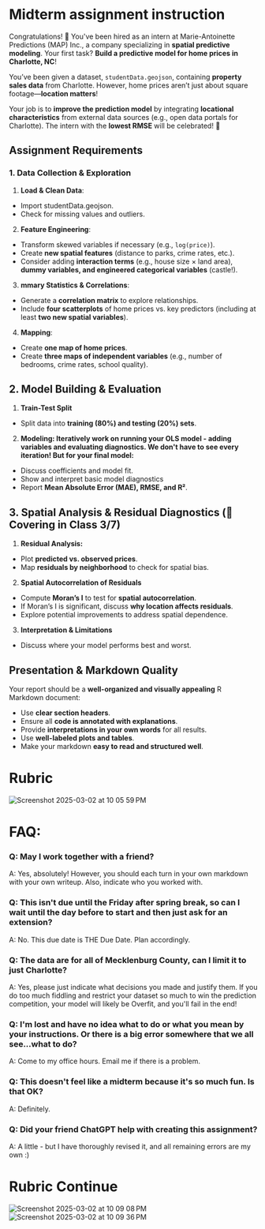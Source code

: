 # Midterm assignment instruction

Congratulations! 🎉 You've been hired as an intern at Marie-Antoinette Predictions (MAP) Inc., a company specializing in **spatial predictive modeling**. Your first task? **Build a predictive model for home prices in Charlotte, NC**!

You’ve been given a dataset, `studentData.geojson`, containing **property sales data** from Charlotte. However, home prices aren’t just about square footage—**location matters**!

Your job is to **improve the prediction model** by integrating **locational characteristics** from external data sources (e.g., open data portals for Charlotte). The intern with the **lowest RMSE** will be celebrated! 🎉

## Assignment Requirements
### 1. Data Collection & Exploration 
1. **Load & Clean Data**:
- Import studentData.geojson.
- Check for missing values and outliers.
  
2. **Feature Engineering**:
- Transform skewed variables if necessary (e.g., `log(price)`).
- Create **new spatial features** (distance to parks, crime rates, etc.).
- Consider adding **interaction terms** (e.g., house size × land area), **dummy variables, and engineered categorical variables** (castle!).

3. **mmary Statistics & Correlations**:
- Generate a **correlation matrix** to explore relationships.
- Include **four scatterplots** of home prices vs. key predictors (including at least **two new spatial variables**).

4. **Mapping**:
- Create **one map of home prices**.
- Create **three maps of independent variables** (e.g., number of bedrooms, crime rates, school quality).

## 2. Model Building & Evaluation

1. **Train-Test Split** 
- Split data into **training (80%) and testing (20%) sets**.

2. **Modeling: Iteratively work on running your OLS model - adding variables and evaluating diagnostics. We don't have to see every iteration! But for your final model:**
- Discuss coefficients and model fit.
- Show and interpret basic model diagnostics
- Report **Mean Absolute Error (MAE), RMSE, and R²**.

## 3. Spatial Analysis & Residual Diagnostics (🚨 Covering in Class 3/7)

1. **Residual Analysis:**

- Plot **predicted vs. observed prices**.
- Map **residuals by neighborhood** to check for spatial bias.
  
2. **Spatial Autocorrelation of Residuals** 

- Compute **Moran’s I** to test for **spatial autocorrelation**.
- If Moran’s I is significant, discuss **why location affects residuals**.
- Explore potential improvements to address spatial dependence.

3. **Interpretation & Limitations**

- Discuss where your model performs best and worst.

## Presentation & Markdown Quality 
Your report should be a **well-organized and visually appealing** R Markdown document:

- Use **clear section headers**.
- Ensure all **code is annotated with explanations**.
- Provide **interpretations in your own words** for all results.
- Use **well-labeled plots and tables**.
- Make your markdown **easy to read and structured well**.

# Rubric

![Screenshot 2025-03-02 at 10 05 59 PM](https://github.com/user-attachments/assets/3a4fe934-e0cb-4537-8615-550d880b0d88)

# FAQ:

### Q: May I work together with a friend?

A: Yes, absolutely! However, you should each turn in your own markdown with your own writeup. Also, indicate who you worked with.

### Q: This isn't due until the Friday after spring break, so can I wait until the day before to start and then just ask for an extension?

A: No. This due date is THE Due Date. Plan accordingly.

### Q:  The data are for all of Mecklenburg County, can I limit it to just Charlotte?

A: Yes, please just indicate what decisions you made and justify them. If you do too much fiddling and restrict your dataset so much to win the prediction competition, your model will likely be Overfit, and you'll fail in the end!

### Q: I'm lost and have no idea what to do or what you mean by your instructions. Or there is a big error somewhere that we all see...what to do?

A: Come to my office hours. Email me if there is a problem.

### Q: This doesn't feel like a midterm because it's so much fun. Is that OK?

A: Definitely.

### Q: Did your friend ChatGPT help with creating this assignment?

A: A little - but I have thoroughly revised it, and all remaining errors are my own :)

# Rubric Continue

![Screenshot 2025-03-02 at 10 09 08 PM](https://github.com/user-attachments/assets/a6a805d7-3bd4-4e48-9f8b-fe3da8b368f4)
![Screenshot 2025-03-02 at 10 09 36 PM](https://github.com/user-attachments/assets/f1355963-1cd2-4ad3-bea7-38370144e697)
